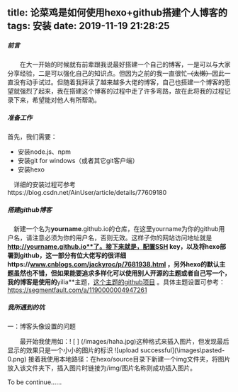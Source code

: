 title: 论菜鸡是如何使用hexo+github搭建个人博客的
tags: 安装
date: 2019-11-19 21:28:25
---
##### 前言      
　　在大一开始的时候就有前辈跟我说最好搭建一个自己的博客，一是可以与大家分享经验，二是可以强化自己的知识点。但因为之前的我一直很忙~~（太懒）~~因此一直没有动手试过。但随着我拜读了越来越多大佬的博客，自己也搭建一个博客的愿望就强烈了起来，我在搭建这个博客的过程中走了许多弯路，故在此将我的过程记录下来，希望能对他人有所帮助。
##### 准备工作
<!--more-->
首先，我们需要：
* 安装node.js、npm
* 安装git for windows（或者其它git客户端）
* 安装hexo 

　详细的安装过程可参考https://blog.csdn.net/AinUser/article/details/77609180
##### 搭建github博客
　新建一个名为**yourname**.github.io的仓库，在这里yourname为你的github用户名，请注意必须为你的用户名，否则无效。这样子你的网站访问地址就是**http://yourname.github.io**了。接下来就是，配置SSH key，以及将hexo部署到github，这一部分有位大佬写的很详细https://www.cnblogs.com/jackyroc/p/7681938.html ，另外hexo的默认主题虽然也不错，但如果能要追求多样化可以使用别人开源的主题或者自己写一个，我的博客是使用的**yilia**主题，[这个主题的github项目](https://github.com/litten/hexo-theme-yilia) 。具体主题设置可参考：https://segmentfault.com/a/1190000004947261

##### 我所遇到的坑
一：博客头像设置的问题

　　最开始我使用如：! [ ] (/images/haha.jpg)这种格式来插入图片，但发现最后显示的效果只是一个小小的图片的标识
![upload successful](\\images\pasted-0.png\)
接着我使用本地路径：在hexo/source目录下新建一个img文件夹，将图片放入该文件夹下，插入图片时链接为/img/图片名称则成功插入图片。

To be continue......